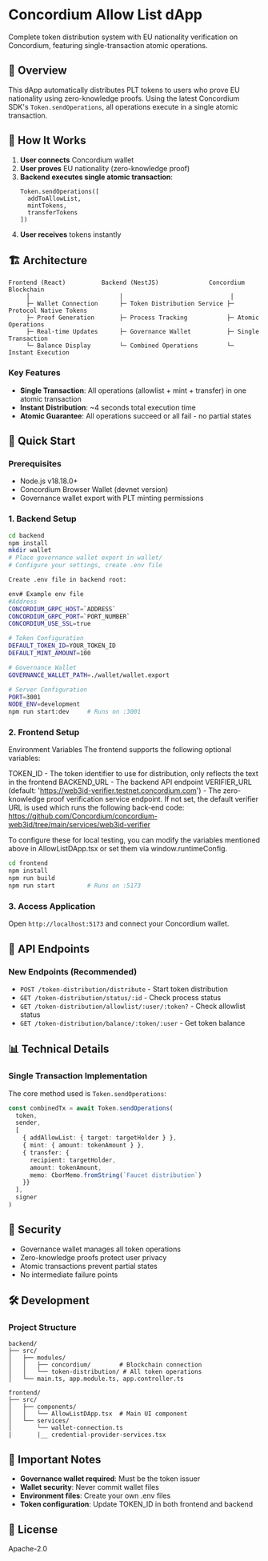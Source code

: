 # Concordium Allow List dApp

Complete token distribution system with EU nationality verification on Concordium, featuring single-transaction atomic operations.

## 🎯 Overview

This dApp automatically distributes PLT tokens to users who prove EU nationality using zero-knowledge proofs. Using the latest Concordium SDK's `Token.sendOperations`, all operations execute in a single atomic transaction.

## 🔄 How It Works

1. **User connects** Concordium wallet
2. **User proves** EU nationality (zero-knowledge proof)
3. **Backend executes single atomic transaction**:
   ```
   Token.sendOperations([
     addToAllowList,
     mintTokens,
     transferTokens
   ])
   ```
4. **User receives** tokens instantly

## 🏗️ Architecture

```
Frontend (React)          Backend (NestJS)              Concordium Blockchain
     │                         │                              │
     ├─ Wallet Connection      ├─ Token Distribution Service ├─ Protocol Native Tokens
     ├─ Proof Generation       ├─ Process Tracking           ├─ Atomic Operations
     ├─ Real-time Updates      ├─ Governance Wallet          ├─ Single Transaction
     └─ Balance Display        └─ Combined Operations        └─ Instant Execution
```

### Key Features

- **Single Transaction**: All operations (allowlist + mint + transfer) in one atomic transaction
- **Instant Distribution**: ~4 seconds total execution time
- **Atomic Guarantee**: All operations succeed or all fail - no partial states

## 🚀 Quick Start

### Prerequisites
- Node.js v18.18.0+
- Concordium Browser Wallet (devnet version)
- Governance wallet export with PLT minting permissions

### 1. Backend Setup
```bash
cd backend
npm install
mkdir wallet
# Place governance wallet export in wallet/
# Configure your settings, create .env file

Create .env file in backend root:

env# Example env file
#Address
CONCORDIUM_GRPC_HOST=`ADDRESS`
CONCORDIUM_GRPC_PORT=`PORT_NUMBER`
CONCORDIUM_USE_SSL=true

# Token Configuration
DEFAULT_TOKEN_ID=YOUR_TOKEN_ID
DEFAULT_MINT_AMOUNT=100

# Governance Wallet
GOVERNANCE_WALLET_PATH=./wallet/wallet.export

# Server Configuration
PORT=3001
NODE_ENV=development
npm run start:dev     # Runs on :3001
```

### 2. Frontend Setup
Environment Variables
The frontend supports the following optional variables:

TOKEN_ID - The token identifier to use for distribution, only reflects the text in the frontend
BACKEND_URL - The backend API endpoint
VERIFIER_URL (default: 'https://web3id-verifier.testnet.concordium.com') - The zero-knowledge proof verification service endpoint. If not set, the default verifier URL is used which runs the following back-end code: 
https://github.com/Concordium/concordium-web3id/tree/main/services/web3id-verifier

To configure these for local testing, you can modify the variables mentioned above in AllowListDApp.tsx or set them via window.runtimeConfig.

```bash
cd frontend
npm install
npm run build
npm run start         # Runs on :5173
```

### 3. Access Application
Open `http://localhost:5173` and connect your Concordium wallet.

## 🔧 API Endpoints

### New Endpoints (Recommended)
- `POST /token-distribution/distribute` - Start token distribution
- `GET /token-distribution/status/:id` - Check process status
- `GET /token-distribution/allowlist/:user/:token?` - Check allowlist status
- `GET /token-distribution/balance/:token/:user` - Get token balance

## 📊 Technical Details

### Single Transaction Implementation

The core method used is `Token.sendOperations`:

```typescript
const combinedTx = await Token.sendOperations(
  token,
  sender,
  [
    { addAllowList: { target: targetHolder } },
    { mint: { amount: tokenAmount } },
    { transfer: { 
      recipient: targetHolder, 
      amount: tokenAmount,
      memo: CborMemo.fromString(`Faucet distribution`)
    }}
  ],
  signer
)
```

## 🔐 Security

- Governance wallet manages all token operations
- Zero-knowledge proofs protect user privacy
- Atomic transactions prevent partial states
- No intermediate failure points

## 🛠️ Development

### Project Structure
```
backend/
├── src/
│   ├── modules/
│   │   ├── concordium/        # Blockchain connection
│   │   └── token-distribution/ # All token operations
│   └── main.ts, app.module.ts, app.controller.ts
   
frontend/
├── src/
│   ├── components/
│   │   └── AllowListDApp.tsx  # Main UI component
│   └── services/
│       └── wallet-connection.ts
|       |__ credential-provider-services.tsx  
```

## 🚨 Important Notes

- **Governance wallet required**: Must be the token issuer
- **Wallet security**: Never commit wallet files
- **Environment files**: Create your own .env files
- **Token configuration**: Update TOKEN_ID in both frontend and backend

## 📝 License

Apache-2.0
